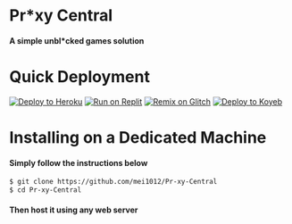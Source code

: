 # Pr*xy Central
#### A simple unbl*cked games solution


# Quick Deployment

[![Deploy to Heroku](https://binbashbanana.github.io/deploy-buttons/buttons/remade/heroku.svg)](https://heroku.com/deploy/?template=https://github.com/mei1012/Pr-xy-Central)
[![Run on Replit](https://binbashbanana.github.io/deploy-buttons/buttons/remade/replit.svg)](https://replit.com/github/mei1012/Pr-xy-Central)
[![Remix on Glitch](https://binbashbanana.github.io/deploy-buttons/buttons/remade/glitch.svg)](https://glitch.com/edit/#!/import/github/mei1012/Pr-xy-Central)
[![Deploy to Koyeb](https://binbashbanana.github.io/deploy-buttons/buttons/remade/koyeb.svg)](https://app.koyeb.com/deploy?type=git&repository=github.com/mei1012/Pr-xy-Central&branch=main&name=Pr-xy-Central)

# Installing on a Dedicated Machine

#### Simply follow the instructions below

```sh
$ git clone https://github.com/mei1012/Pr-xy-Central
$ cd Pr-xy-Central
```

#### Then host it using any web server